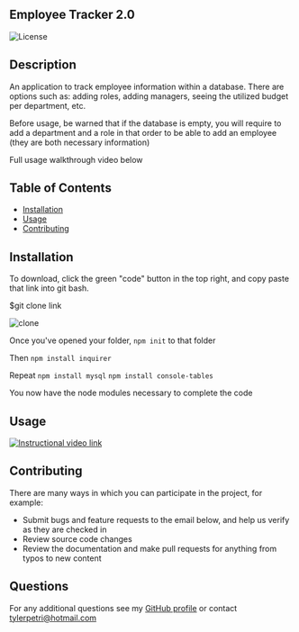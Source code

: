 ## Employee Tracker 2.0

![License](https://img.shields.io/badge/License-MIT-green.svg)

## Description

An application to track employee information within a database. There are options such as: adding roles, adding managers, seeing the utilized budget per department, etc.

Before usage, be warned that if the database is empty, you will require to add a department and a role in that order to be able to add an employee (they are both necessary information)

Full usage walkthrough video below

## Table of Contents

- [Installation](#Installation)
- [Usage](#Usage)
- [Contributing](#Contributing)

## Installation

To download, click the green "code" button in the top right, and copy paste that link into git bash.


$git clone link

![clone](assets/Installation.PNG)

Once you've opened your folder, `npm init` to that folder

Then `npm install inquirer`

Repeat `npm install mysql` `npm install console-tables`

You now have the node modules necessary to complete the code

## Usage

[![Instructional video link](assets/youtubeLink.PNG)](https://www.youtube.com/watch?v=3GWKQ-hC3YA&feature=youtu.be)


## Contributing

There are many ways in which you can participate in the project, for example: 
* Submit bugs and feature requests to the email below, and help us verify as they are checked in 
* Review source code changes
* Review the documentation and make pull requests for anything from typos to new content

## Questions

For any additional questions see my [GitHub profile](http://github.com/tylerpetri) or contact tylerpetri@hotmail.com